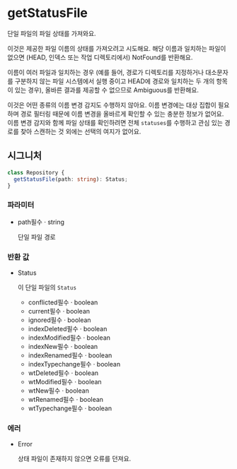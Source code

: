 # getStatusFile

단일 파일의 파일 상태를 가져와요.

이것은 제공한 파일 이름의 상태를 가져오려고 시도해요. 해당 이름과 일치하는 파일이 없으면 (HEAD, 인덱스 또는 작업 디렉토리에서) NotFound를 반환해요.

이름이 여러 파일과 일치하는 경우 (예를 들어, 경로가 디렉토리를 지정하거나 대소문자를 구분하지 않는 파일 시스템에서 실행 중이고 HEAD에 경로와 일치하는 두 개의 항목이 있는 경우), 올바른 결과를 제공할 수 없으므로 Ambiguous를 반환해요.

이것은 어떤 종류의 이름 변경 감지도 수행하지 않아요. 이름 변경에는 대상 집합이 필요하며 경로 필터링 때문에 이름 변경을 올바르게 확인할 수 있는 충분한 정보가 없어요. 이름 변경 감지와 함께 파일 상태를 확인하려면 전체 `statuses`를 수행하고 관심 있는 경로를 찾아 스캔하는 것 외에는 선택의 여지가 없어요.

## 시그니처

```ts
class Repository {
  getStatusFile(path: string): Status;
}
```

### 파라미터

<ul class="param-ul">
  <li class="param-li param-li-root">
    <span class="param-name">path</span><span class="param-required">필수</span>&nbsp;·&nbsp;<span class="param-type">string</span>
    <br>
    <p class="param-description">단일 파일 경로</p>
  </li>
</ul>

### 반환 값

<ul class="param-ul">
  <li class="param-li param-li-root">
    <span class="param-type">Status</span>
    <br>
    <p class="param-description">이 단일 파일의 <code>Status</code></p>
    <ul class="param-ul">
      <li class="param-li">
        <span class="param-name">conflicted</span><span class="param-required">필수</span>&nbsp;·&nbsp;<span class="param-type">boolean</span>
        <br>
      </li>
      <li class="param-li">
        <span class="param-name">current</span><span class="param-required">필수</span>&nbsp;·&nbsp;<span class="param-type">boolean</span>
        <br>
      </li>
      <li class="param-li">
        <span class="param-name">ignored</span><span class="param-required">필수</span>&nbsp;·&nbsp;<span class="param-type">boolean</span>
        <br>
      </li>
      <li class="param-li">
        <span class="param-name">indexDeleted</span><span class="param-required">필수</span>&nbsp;·&nbsp;<span class="param-type">boolean</span>
        <br>
      </li>
      <li class="param-li">
        <span class="param-name">indexModified</span><span class="param-required">필수</span>&nbsp;·&nbsp;<span class="param-type">boolean</span>
        <br>
      </li>
      <li class="param-li">
        <span class="param-name">indexNew</span><span class="param-required">필수</span>&nbsp;·&nbsp;<span class="param-type">boolean</span>
        <br>
      </li>
      <li class="param-li">
        <span class="param-name">indexRenamed</span><span class="param-required">필수</span>&nbsp;·&nbsp;<span class="param-type">boolean</span>
        <br>
      </li>
      <li class="param-li">
        <span class="param-name">indexTypechange</span><span class="param-required">필수</span>&nbsp;·&nbsp;<span class="param-type">boolean</span>
        <br>
      </li>
      <li class="param-li">
        <span class="param-name">wtDeleted</span><span class="param-required">필수</span>&nbsp;·&nbsp;<span class="param-type">boolean</span>
        <br>
      </li>
      <li class="param-li">
        <span class="param-name">wtModified</span><span class="param-required">필수</span>&nbsp;·&nbsp;<span class="param-type">boolean</span>
        <br>
      </li>
      <li class="param-li">
        <span class="param-name">wtNew</span><span class="param-required">필수</span>&nbsp;·&nbsp;<span class="param-type">boolean</span>
        <br>
      </li>
      <li class="param-li">
        <span class="param-name">wtRenamed</span><span class="param-required">필수</span>&nbsp;·&nbsp;<span class="param-type">boolean</span>
        <br>
      </li>
      <li class="param-li">
        <span class="param-name">wtTypechange</span><span class="param-required">필수</span>&nbsp;·&nbsp;<span class="param-type">boolean</span>
        <br>
      </li>
    </ul>
  </li>
</ul>

### 에러

<ul class="param-ul">
  <li class="param-li param-li-root">
    <span class="param-type">Error</span>
    <br>
    <p class="param-description">상태 파일이 존재하지 않으면 오류를 던져요.</p>
  </li>
</ul>